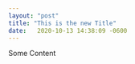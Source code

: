```yaml
---
layout: "post"
title: "This is the new Title"
date:   2020-10-13 14:38:09 -0600
---
```


Some Content
